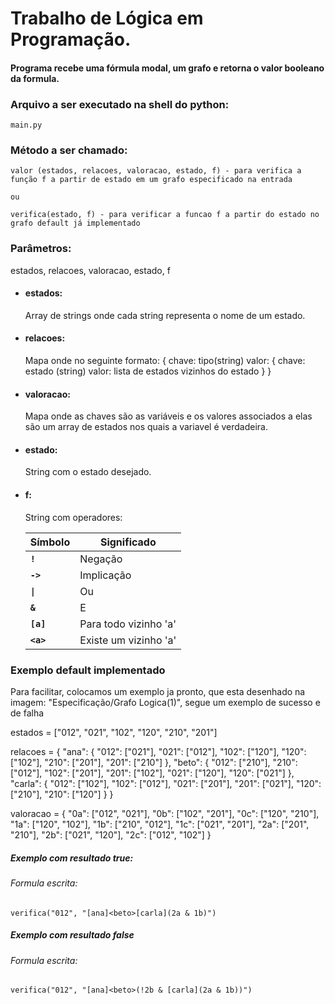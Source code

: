 # Trabalho de Lógica em Programação.

#### Programa recebe uma fórmula modal, um grafo e retorna o valor booleano da formula.

### Arquivo a ser executado na shell do python:
    main.py

### Método a ser chamado: 
    valor (estados, relacoes, valoracao, estado, f) - para verifica a função f a partir de estado em um grafo especificado na entrada 
    
    ou 
    
    verifica(estado, f) - para verificar a funcao f a partir do estado no grafo default já implementado

### Parâmetros: 

estados, relacoes, valoracao, estado, f

- #### estados:
    Array de strings onde cada string representa o nome de um estado.
- #### relacoes:
    Mapa onde no seguinte formato: { 
                                     chave: tipo(string)
                                     valor: { 
                                                chave: estado (string)
                                                valor: lista de estados vizinhos do estado
                                             }
                                    }
- #### valoracao:
    Mapa onde as chaves são as variáveis e os valores associados a elas são um array de estados nos quais a variavel é verdadeira.
- #### estado:
    String com o estado desejado.
- #### f:
    String com operadores:
    
    | Símbolo  | Significado |
    | ------------- | ------------- |
    | <b>`!`</b>  | Negação  |
    | <b>`->`</b>  | Implicação  |
    | <b>`\|`</b>  | Ou  |
    | <b>`&`</b>  | E  |
    | <b>`[a]`</b>  | Para todo vizinho 'a'  |
    | <b>`<a>`</b>  | Existe um vizinho 'a' |

### Exemplo default implementado

Para facilitar, colocamos um exemplo ja pronto, que esta desenhado na imagem: "Especificação/Grafo Logica(1)", segue um exemplo de sucesso e de falha

estados = ["012", "021", "102", "120", "210", "201"]

relacoes = {
     "ana": {
                "012": ["021"], "021": ["012"],
                "102": ["120"], "120": ["102"],
                "210": ["201"], "201": ["210"]
             },
     "beto": {
                "012": ["210"], "210": ["012"],
                "102": ["201"], "201": ["102"],
                "021": ["120"], "120": ["021"]
              },
     "carla": {
                "012": ["102"], "102": ["012"],
                "021": ["201"], "201": ["021"],
                "120": ["210"], "210": ["120"]
              }
      }

valoracao = {
                "0a": ["012", "021"], 
                "0b": ["102", "201"], 
                "0c": ["120", "210"],
                "1a": ["120", "102"], 
                "1b": ["210", "012"], 
                "1c": ["021", "201"],
                "2a": ["201", "210"], 
                "2b": ["021", "120"], 
                "2c": ["012", "102"]
            }

##### Exemplo com resultado true:
    
###### Formula escrita:

    verifica("012", "[ana]<beto>[carla](2a & 1b)")
    

##### Exemplo com resultado false
    
###### Formula escrita:
    
    verifica("012", "[ana]<beto>(!2b & [carla](2a & 1b))")



